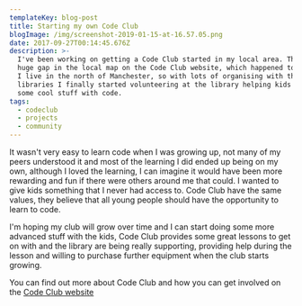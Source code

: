 ```yaml
---
templateKey: blog-post
title: Starting my own Code Club
blogImage: /img/screenshot-2019-01-15-at-16.57.05.png
date: 2017-09-27T00:14:45.676Z
description: >-
  I've been working on getting a Code Club started in my local area. There was a
  huge gap in the local map on the Code Club website, which happened to be where
  I live in the north of Manchester, so with lots of organising with the
  libraries I finally started volunteering at the library helping kids create
  some cool stuff with code. 
tags:
  - codeclub
  - projects
  - community
---
```

It wasn't very easy to learn code when I was growing up, not many of my peers understood it and most of the learning I did ended up being on my own, although I loved the learning, I can imagine it would have been more rewarding and fun if there were others around me that could. I wanted to give kids something that I never had access to. Code Club have the same values, they believe that all young people should have the opportunity to learn to code.

I'm hoping my club will grow over time and I can start doing some more advanced stuff with the kids, Code Club provides some great lessons to get on with and the library are being really supporting, providing help during the lesson and willing to purchase further equipment when the club starts growing.

You can find out more about Code Club and how you can get involved on the [Code Club website](https://codeclub.org/en/)
